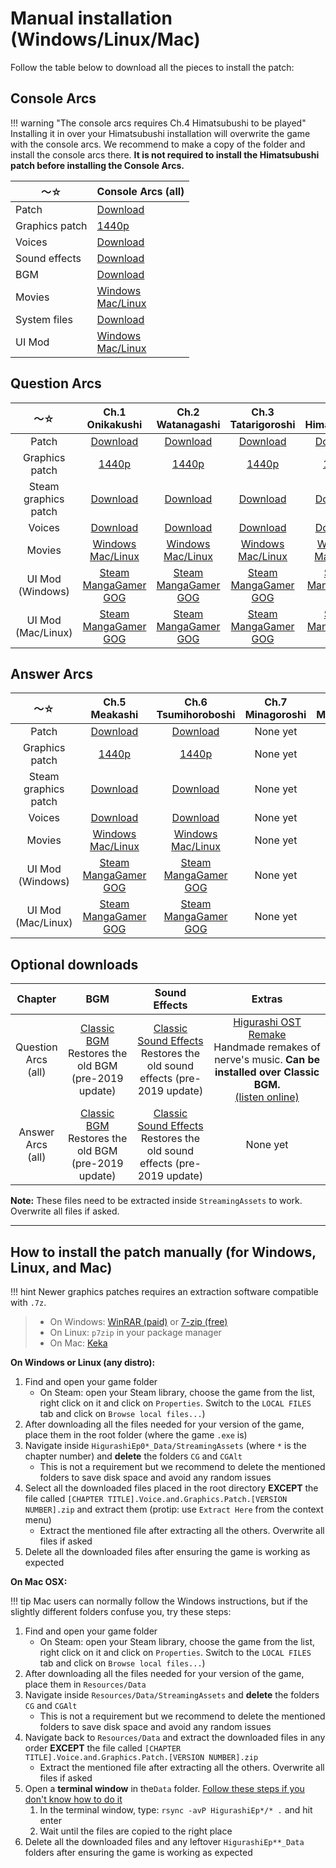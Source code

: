 # Manual installation (Windows/Linux/Mac)

Follow the table below to download all the pieces to install the patch:

## Console Arcs

!!! warning "The console arcs requires Ch.4 Himatsubushi to be played"
    Installing it in over your Himatsubushi installation will overwrite the game with the console arcs. We recommend to make a copy of the folder and install the console arcs there. **It is not required to install the Himatsubushi patch before installing the Console Arcs.**

<table>
<thead>
<tr class="header">
<th>〜☆</th>
<th>Console Arcs (all)</th>
</tr>
</thead>
<tbody>
<tr class="odd">
<td>Patch</td>
<td><a href="https://github.com/07th-mod/higurashi-console-arcs/releases/latest">Download</a></td>
</tr>
<tr class="even">
<td>Graphics patch</td>
<td><a href="https://07th-mod.com/rikachama/graphics/ConsoleArcs-CG.7z">1440p</a></td>
</tr>
<tr class="odd">
<td>Voices</td>
<td><a href="https://07th-mod.com/rikachama/voice/ConsoleArcs-Voices.7z">Download</a></td>
</tr>
<tr class="even">
<td>Sound effects</td>
<td><a href="https://07th-mod.com/rikachama/audio/ConsoleArcs-SE.7z">Download</a></td>
</tr>
<tr class="odd">
<td>BGM</td>
<td><a href="https://07th-mod.com/rikachama/audio/ConsoleArcs-BGM.7z">Download</a></td>
</tr>
<tr class="even">
<td>Movies</td>
<td><a href="https://07th-mod.com/rikachama/video/ConsoleArcs-Movie.7z">Windows</a><br><a href="https://07th-mod.com/rikachama/video/ConsoleArcs-Movie_UNIX.7z">Mac/Linux</a></td>
</tr>
<tr class="odd">
<td>System files</td>
<td><a href="https://07th-mod.com/rikachama/misc/ConsoleArcs-System.7z">Download</a></td>
</tr>
<tr class="even">
<td>UI Mod</td>
<td><a href="https://07th-mod.com/rikachama/ui/Himatsubushi-UI_steam_win.7z">Windows</a><br><a href="https://07th-mod.com/rikachama/ui/Himatsubushi-UI_steam_unix.7z">Mac/Linux</a></td>
</tr>
</tbody>
</table>

## Question Arcs

<table style="width:100%;">
<thead>
<tr class="header">
<th style="text-align: center;">〜☆</th>
<th style="text-align: center;">Ch.1 Onikakushi</th>
<th style="text-align: center;">Ch.2 Watanagashi</th>
<th style="text-align: center;">Ch.3 Tatarigoroshi</th>
<th style="text-align: center;">Ch.4 Himatsubushi</th>
</tr>
</thead>
<tbody>
<tr class="odd">
<td style="text-align: center;">Patch</td>
<td style="text-align: center;"><a href="https://github.com/07th-mod/onikakushi/releases/latest">Download</a></td>
<td style="text-align: center;"><a href="https://github.com/07th-mod/watanagashi/releases/latest">Download</a></td>
<td style="text-align: center;"><a href="https://github.com/07th-mod/tatarigoroshi/releases/latest">Download</a></td>
<td style="text-align: center;"><a href="https://github.com/07th-mod/himatsubushi/releases/latest">Download</a></td>
</tr>
<tr class="even">
<td style="text-align: center;">Graphics patch</td>
<td style="text-align: center;"><a href="https://07th-mod.com/rikachama/graphics/Onikakushi-CG.7z">1440p</a></td>
<td style="text-align: center;"><a href="https://07th-mod.com/rikachama/graphics/Watanagashi-CG.7z">1440p</a></td>
<td style="text-align: center;"><a href="https://07th-mod.com/rikachama/graphics/Tatarigoroshi-CG.7z">1440p</a></td>
<td style="text-align: center;"><a href="https://07th-mod.com/rikachama/graphics/Himatsubushi-CG.7z">1440p</a></td>
</tr>
<tr class="odd">
<td style="text-align: center;">Steam graphics patch</td>
<td style="text-align: center;"><a href="https://07th-mod.com/rikachama/voice/Onikakushi-CGAlt.7z">Download</a></td>
<td style="text-align: center;"><a href="https://07th-mod.com/rikachama/voice/Watanagashi-CGAlt.7z">Download</a></td>
<td style="text-align: center;"><a href="https://07th-mod.com/rikachama/voice/Tatarigoroshi-CGAlt.7z">Download</a></td>
<td style="text-align: center;"><a href="https://07th-mod.com/rikachama/voice/Himatsubushi-CGAlt.7z">Download</a></td>
</tr>
<tr class="even">
<td style="text-align: center;">Voices</td>
<td style="text-align: center;"><a href="https://07th-mod.com/rikachama/voice/Onikakushi-Voices.7z">Download</a></td>
<td style="text-align: center;"><a href="https://07th-mod.com/rikachama/voice/Watanagashi-Voices.7z">Download</a></td>
<td style="text-align: center;"><a href="https://07th-mod.com/rikachama/voice/Tatarigoroshi-Voices.7z">Download</a></td>
<td style="text-align: center;"><a href="https://07th-mod.com/rikachama/voice/Himatsubushi-Voices.7z">Download</a></td>
</tr>
<tr class="odd">
<td style="text-align: center;">Movies</td>
<td style="text-align: center;"><a href="https://07th-mod.com/rikachama/video/Onikakushi-Movie.7z">Windows</a><br><a href="https://07th-mod.com/rikachama/video/Onikakushi-Movie_UNIX.7z">Mac/Linux</a></td>
<td style="text-align: center;"><a href="https://07th-mod.com/rikachama/video/Watanagashi-Movie.7z">Windows</a><br><a href="https://07th-mod.com/rikachama/video/Watanagashi-Movie_UNIX.7z">Mac/Linux</a></td>
<td style="text-align: center;"><a href="https://07th-mod.com/rikachama/video/Tatarigoroshi-Movie.7z">Windows</a><br><a href="https://07th-mod.com/rikachama/video/Tatarigoroshi-Movie_UNIX.7z">Mac/Linux</a></td>
<td style="text-align: center;"><a href="https://07th-mod.com/rikachama/video/Himatsubushi-Movie.7z">Windows</a><br><a href="https://07th-mod.com/rikachama/video/Himatsubushi-Movie_UNIX.7z">Mac/Linux</a></td>
</tr>
<tr class="even">
<td style="text-align: center;">UI Mod (Windows)</td>
<td style="text-align: center;"><a href="https://07th-mod.com/rikachama/ui/Onikakushi-UI_steam_win.7z">Steam</a><br><a href="https://07th-mod.com/rikachama/ui/Onikakushi-UI_steam_win.7z">MangaGamer</a><br><a href="https://07th-mod.com/rikachama/ui/Onikakushi-UI_steam_win.7z">GOG</a></td>
<td style="text-align: center;"><a href="https://07th-mod.com/rikachama/ui/Watanagashi-UI_steam_win.7z">Steam</a><br><a href="https://07th-mod.com/rikachama/ui/Watanagashi-UI_steam_win.7z">MangaGamer</a><br><a href="https://07th-mod.com/rikachama/ui/Watanagashi-UI_steam_win.7z">GOG</a></td>
<td style="text-align: center;"><a href="https://07th-mod.com/rikachama/ui/Tatarigoroshi-UI_steam_win.7z">Steam</a><br><a href="https://07th-mod.com/rikachama/ui/Tatarigoroshi%20-UI_mg_win.7z">MangaGamer</a><br><a href="https://07th-mod.com/rikachama/ui/Tatarigoroshi%20-UI_steam_win.7z">GOG</a></td>
<td style="text-align: center;"><a href="https://07th-mod.com/rikachama/ui/Himatsubushi-UI_steam_win.7z">Steam</a><br><a href="https://07th-mod.com/rikachama/ui/Himatsubushi-UI_steam_win.7z">MangaGamer</a><br><a href="https://07th-mod.com/rikachama/ui/Himatsubushi-UI_steam_win.7z">GOG</a></td>
</tr>
<tr class="odd">
<td style="text-align: center;">UI Mod (Mac/Linux)</td>
<td style="text-align: center;"><a href="https://07th-mod.com/rikachama/ui/Onikakushi-UI_steam_unix.7z">Steam</a><br><a href="https://07th-mod.com/rikachama/ui/Onikakushi-UI_steam_unix.7z">MangaGamer</a><br><a href="https://07th-mod.com/rikachama/ui/Onikakushi-UI_steam_unix.7z">GOG</a></td>
<td style="text-align: center;"><a href="https://07th-mod.com/rikachama/ui/Watanagashi-UI_steam_unix.7z">Steam</a><br><a href="https://07th-mod.com/rikachama/ui/Watanagashi-UI_steam_unix.7z">MangaGamer</a><br><a href="https://07th-mod.com/rikachama/ui/Watanagashi-UI_steam_unix.7z">GOG</a></td>
<td style="text-align: center;"><a href="https://07th-mod.com/rikachama/ui/Tatarigoroshi-UI_steam_unix.7z">Steam</a><br><a href="https://07th-mod.com/rikachama/ui/Tatarigoroshi%20-UI_mg_unix.7z">MangaGamer</a><br><a href="https://07th-mod.com/rikachama/ui/Tatarigoroshi%20-UI_steam_unix.7z">GOG</a></td>
<td style="text-align: center;"><a href="https://07th-mod.com/rikachama/ui/Himatsubushi-UI_steam_unix.7z">Steam</a><br><a href="https://07th-mod.com/rikachama/ui/Himatsubushi-UI_steam_unix.7z">MangaGamer</a><br><a href="https://07th-mod.com/rikachama/ui/Himatsubushi-UI_steam_unix.7z">GOG</a></td>
</tr>
</tbody>
</table>

## Answer Arcs

<table>
<thead>
<tr class="header">
<th style="text-align: center;">〜☆</th>
<th style="text-align: center;">Ch.5 Meakashi</th>
<th style="text-align: center;">Ch.6 Tsumihoroboshi</th>
<th style="text-align: center;">Ch.7 Minagoroshi</th>
<th style="text-align: center;">Ch.8 Matsuribayashi</th>
</tr>
</thead>
<tbody>
<tr class="odd">
<td style="text-align: center;">Patch</td>
<td style="text-align: center;"><a href="https://github.com/07th-mod/meakashi/releases/latest">Download</a></td>
<td style="text-align: center;"><a href="https://github.com/07th-mod/tsumihoroboshi/releases/latest">Download</a></td>
<td style="text-align: center;">None yet</td>
<td style="text-align: center;">None yet</td>
</tr>
<tr class="even">
<td style="text-align: center;">Graphics patch</td>
<td style="text-align: center;"><a href="https://07th-mod.com/rikachama/graphics/Meakashi-CG.7z">1440p</a></td>
<td style="text-align: center;"><a href="https://07th-mod.com/rikachama/graphics/Tsumihoroboshi-CG.7z">1440p</a></td>
<td style="text-align: center;">None yet</td>
<td style="text-align: center;">None yet</td>
</tr>
<tr class="odd">
<td style="text-align: center;">Steam graphics patch</td>
<td style="text-align: center;"><a href="https://07th-mod.com/rikachama/voice/Meakashi-CGAlt.7z">Download</a></td>
<td style="text-align: center;"><a href="https://07th-mod.com/rikachama/voice/Tsumihoroboshi-CGAlt.7z">Download</a></td>
<td style="text-align: center;">None yet</td>
<td style="text-align: center;">None yet</td>
</tr>
<tr class="even">
<td style="text-align: center;">Voices</td>
<td style="text-align: center;"><a href="https://07th-mod.com/rikachama/voice/Meakashi-Voices.7z">Download</a></td>
<td style="text-align: center;"><a href="https://07th-mod.com/rikachama/voice/Tsumihoroboshi-Voices.7z">Download</a></td>
<td style="text-align: center;">None yet</td>
<td style="text-align: center;">None yet</td>
</tr>
<tr class="odd">
<td style="text-align: center;">Movies</td>
<td style="text-align: center;"><a href="https://07th-mod.com/rikachama/video/Meakashi-Movie.7z">Windows</a><br><a href="https://07th-mod.com/rikachama/video/Meakashi-Movie_UNIX.7z">Mac/Linux</a></td>
<td style="text-align: center;"><a href="https://07th-mod.com/rikachama/video/Tsumihoroboshi-Movie.7z">Windows</a><br><a href="https://07th-mod.com/rikachama/video/Tsumihoroboshi-Movie_UNIX.7z">Mac/Linux</a></td>
<td style="text-align: center;">None yet</td>
<td style="text-align: center;">None yet</td>
</tr>
<tr class="even">
<td style="text-align: center;">UI Mod (Windows)</td>
<td style="text-align: center;"><a href="https://07th-mod.com/rikachama/ui/Meakashi-UI_steam_win.7z">Steam</a><br><a href="https://07th-mod.com/rikachama/ui/Meakashi-UI_steam_win.7z">MangaGamer</a><br><a href="https://07th-mod.com/rikachama/ui/Meakashi-UI_gog_win.7z">GOG</a></td>
<td style="text-align: center;"><a href="https://07th-mod.com/rikachama/ui/Tsumihoroboshi-UI_steam_win.7z">Steam</a><br><a href="https://07th-mod.com/rikachama/ui/Tsumihoroboshi-UI_steam_win.7z">MangaGamer</a><br><a href="https://07th-mod.com/rikachama/ui/Tsumihoroboshi-UI_steam_win.7z">GOG</a></td>
<td style="text-align: center;">None yet</td>
<td style="text-align: center;">None yet</td>
</tr>
<tr class="odd">
<td style="text-align: center;">UI Mod (Mac/Linux)</td>
<td style="text-align: center;"><a href="https://07th-mod.com/rikachama/ui/Meakashi-UI_steam_unix.7z">Steam</a><br><a href="https://07th-mod.com/rikachama/ui/Meakashi-UI_steam_unix.7z">MangaGamer</a><br><a href="https://07th-mod.com/rikachama/ui/Meakashi-UI_steam_unix.7z">GOG</a></td>
<td style="text-align: center;"><a href="https://07th-mod.com/rikachama/ui/Tsumihoroboshi-UI_steam_unix.7z">Steam</a><br><a href="https://07th-mod.com/rikachama/ui/Tsumihoroboshi-UI_steam_unix.7z">MangaGamer</a><br><a href="https://07th-mod.com/rikachama/ui/Tsumihoroboshi-UI_steam_unix.7z">GOG</a></td>
<td style="text-align: center;">None yet</td>
<td style="text-align: center;">None yet</td>
</tr>
</tbody>
</table>

## Optional downloads

<table>
<colgroup>
<col style="width: 4%" />
<col style="width: 24%" />
<col style="width: 27%" />
<col style="width: 43%" />
</colgroup>
<thead>
<tr class="header">
<th style="text-align: center;">Chapter</th>
<th style="text-align: center;">BGM</th>
<th style="text-align: center;">Sound Effects</th>
<th style="text-align: center;">Extras</th>
</tr>
</thead>
<tbody>
<tr class="odd">
<td style="text-align: center;">Question Arcs (all)</td>
<td style="text-align: center;"><a href="http://07th-mod.com/rikachama/audio/Higurashi-OldBGM.7z">Classic BGM</a> <br> Restores the old BGM (pre-2019 update)</td>
<td style="text-align: center;"><a href="http://07th-mod.com/rikachama/audio/Higurashi-OldSE.7z">Classic Sound Effects</a> <br> Restores the old sound effects (pre-2019 update)</td>
<td style="text-align: center;"><a href="http://07th-mod.com/misc/Higurashi.OST.Remake.zip">Higurashi OST Remake</a> <br> Handmade remakes of nerve's music. <b>Can be installed over Classic BGM.</b> <br> <a href="https://radiataalice.bandcamp.com/album/hinamizawa-syndrome-vol-1">(listen online)</a></td>
</tr>
<tr class="even">
<td style="text-align: center;">Answer Arcs (all)</td>
<td style="text-align: center;"><a href="http://07th-mod.com/rikachama/audio/HigurashiKai-OldBGM.7z">Classic BGM</a> <br> Restores the old BGM (pre-2019 update)</td>
<td style="text-align: center;"><a href="http://07th-mod.com/rikachama/audio/HigurashiKai-OldSE.7z">Classic Sound Effects</a> <br> Restores the old sound effects (pre-2019 update)</td>
<td style="text-align: center;">None yet</td>
</tr>
</tbody>
</table>

**Note:** These files need to be extracted inside ``StreamingAssets`` to work. Overwrite all files if asked.

***

## How to install the patch manually (for Windows, Linux, and Mac)

!!! hint
    Newer graphics patches requires an extraction software compatible with ``.7z``.

> * On Windows: [WinRAR (paid)](https://www.win-rar.com/start.html?&L=0) or [7-zip (free)](http://7-zip.org/)
> * On Linux: ``p7zip`` in your package manager
> * On Mac: [Keka](https://www.keka.io)


**On Windows or Linux (any distro):**

1. Find and open your game folder 
    * On Steam: open your Steam library, choose the game from the list, right click on it and click on ``Properties``. Switch to the ``LOCAL FILES`` tab and click on ``Browse local files...``)
2. After downloading all the files needed for your version of the game, place them in the root folder (where the game ``.exe`` is)
3. Navigate inside ``HigurashiEp0*_Data/StreamingAssets`` (where ``*`` is the chapter number) and **delete** the folders ``CG`` and ``CGAlt``
    * This is not a requirement but we recommend to delete the mentioned folders to save disk space and avoid any random issues
4. Select all the downloaded files placed in the root directory **EXCEPT** the file called ``[CHAPTER TITLE].Voice.and.Graphics.Patch.[VERSION NUMBER].zip`` and extract them (protip: use ``Extract Here`` from the context menu)
    * Extract the mentioned file after extracting all the others. Overwrite all files if asked
5. Delete all the downloaded files after ensuring the game is working as expected

**On Mac OSX:**

!!! tip
    Mac users can normally follow the Windows instructions, but if the slightly different folders confuse you, try these steps:

1. Find and open your game folder 
    * On Steam: open your Steam library, choose the game from the list, right click on it and click on ``Properties``. Switch to the ``LOCAL FILES`` tab and click on ``Browse local files...``)
2. After downloading all the files needed for your version of the game, place them in ``Resources/Data``
3. Navigate inside ``Resources/Data/StreamingAssets`` and **delete** the folders ``CG`` and ``CGAlt``
    * This is not a requirement but we recommend to delete the mentioned folders to save disk space and avoid any random issues
4. Navigate back to ``Resources/Data`` and extract the downloaded files in any order **EXCEPT** the file called ``[CHAPTER TITLE].Voice.and.Graphics.Patch.[VERSION NUMBER].zip``
    * Extract the mentioned file after extracting all the others. Overwrite all files if asked
5. Open a **terminal window** in the``Data`` folder. [Follow these steps if you don't know how to do it](https://stackoverflow.com/a/7054045)
    1. In the terminal window, type: ``rsync -avP HigurashiEp*/* .`` and hit enter
    2. Wait until the files are copied to the right place
6. Delete all the downloaded files and any leftover ``HigurashiEp**_Data`` folders after ensuring the game is working as expected
